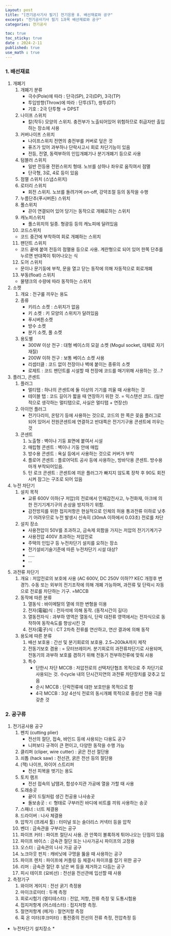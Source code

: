```yaml
---
Layout: post
title: "[전기공사기사 필기] 전기응용 8. 배선재료와 공구"
excerpt: "전기공사기사 필기 1과목 배선재료와 공구"
categories: 전기공사

toc: true
toc_sticky: true
date : 2024-2-11
published: true
use_math : true
---
```


### 1. 배선재료

1. 개폐기
   1. 개폐기 분류
      - 극수(Pole)에 따라 : 단극(SP), 2극(DP), 3극(TP)
      - 투입방향(Throw)에 따라 : 단투(ST), 쌍투(DT)
      - 기호 : 2극 단투형 → DPST
   2. 나이프 스위치
      - 칼(작두) 모양의 스위치. 충전부가 노출되어있어 위험하므로 취급자만 출입하는 장소에 사용
   3. 커버나이프 스위치
      - 나이프스위치 전면의 충전부를 커버로 덮은 것
      - 퓨즈가 있어 과부하나 단락사고시 회로 차단기능이 있음
      - 전등, 전열, 동력부하의 인입개폐기나 분기개폐기 등으로 사용
   4. 텀블러 스위치
      - 일반 전등용 전윈스위치 형태. 노브를 상하나 좌우로 움직여서 점멸
      - 단극형, 3로, 4로 등이 있음
   5. 점멸 스위치 (스냅스위치)
   6. 로터리 스위치
      - 회전 스위치. 노브를 돌려가며 on-off, 강약조절 등의 동작을 수행
   7. 누름단추(푸시버튼) 스위치
   8. 풀스위치
      - 끈이 연결되어 있어 당기는 동작으로 개폐로하는 스위치
   9. 캐노피스위치
      - 풀스위치의 일종. 형광등 등의 캐노피에 달려있음
   10. 코드스위치
      - 코드 중간에 부착하여 회로 개폐하는 스위치
   11. 팬던트 스위치
      - 코드 끝에 붙여 전등의 점멸용 등으로 사용. 계란형으로 되어 있어 한쪽 단추를 누르면 반대쪽이 튀어나오는 식
   12. 도어 스위치
      - 문이나 문기둥에 부착, 문을 열고 닫는 동작에 의해 자동적으로 회로개폐
   13. 부동(float) 스위치
      - 물탱크의 수량에 따라 동작하는 스위치
2. 소켓
   1. 개요 : 전구룰 끼우는 용도
   2. 종류
      - 키리스 소켓 : 스위치가 없음
      - 키 소켓 : 키 모양의 스위치가 달려있음
      - 푸시버튼소켓
      - 방수 소켓
      - 분기 소켓, 풀 소켓
   3. 용도별
      - 300W 이상 전구 : 대형 베이스의 모걸 소켓 (Mogul socket, 대체로 자기재질)
      - 200W 이하 전구 : 보통 베이스 소켓 사용
      - 리셉터클 : 코드 없이 천장이나 벽에 붙이는 종류의 소켓
      - 로제트 : 코드 팬던트를 시설할 때 천장에 코드를 매기위해 사용하는 것…?
3. 플러그, 콘센트
   1. 플러그
      - 멀티탭 : 하나의 콘센트에 둘 이상의 기기를 끼울 때 사용하는 것
      - 테이블 탭 : 코드 길이가 짧을 때 연장하기 위한 것. = 익스텐션 코드. (일반적으로 생각하는 멀티탭으로, 사실은 멀티탭 + 연장선)
   2. 아이언 플러그
      - 전기다리미, 온탕기 등에 사용하는 것으로, 코드의 한 쪽은 꽂음 플러그로 되어 있어서 전원콘센트에 연결하고 반대쪽은 전기기구용 콘센트에 끼우는 것
   3. 콘센트
      1. 노출형 : 벽이나 기둥 표면에 붙여서 시설
      2. 매립형 콘센트 : 벽이나 기둥 안에 매립
      3. 방수용 콘센트 : 욕실 등에서 사용하는 것으로 커버가 부착
      4. 플로어 콘센트 : 플로어덕트 공사 등에 사용하는, 방바닥용 콘센트. 방수용 마개 부착되어있음.
      5. 턴 로크 콘센트 : 콘센트에 끼운 플러그가 빠지지 않도록 장착 후 90도 회전시켜 잠그는 구조로 되어 있음
4. 누전 차단기
   1. 설치 목적
      - 교류 600V 이하(구 저압)의 전로에서 인체감전사고, 누전화재, 아크에 의한 전기기계기구의 손상을 방지하기 위함.
      - 감전방지를 위한 접지저항은 현실적으로 인체의 허용 통과전류 이하로 낮추기 어려우므로 누전 발생시 신속히 (30mA 이하에서 0.03초) 전로를 차단
   2. 설치 장소
      - 사용전압이 50V를 초과하고, 금속제 외함을 가지는 저압의 전기기계기구
      - 사용전압 400V 초과하는 저압전로
      - 주택의 인입구 등 누전차단기 설치를 요하는 장소
      - 전기설비기술기준에 따른 누전차단기 시설 대상?
      - …..
      - …
      -
5. 과전류 차단기
   1. 개요 : 저압전로의 보호에 사용 (AC 600V, DC 250V 이하?? KEC 개정후 변경?). 수동 또는 외부의 전기조작에 의해 개폐 가능하며, 과전류 및 단락시 자동으로 전로를 차단하는 기구. =MCCB
   2. 동작에 따른 분류
      1. 열동식 : 바이메탈의 열에 의한 변형을 이용
      2. 전자(電磁)식 : 전자석에 의해 동작. (동작시간이 길다)
      3. 열동전자식 : 과부하 영역은 열동식, 단락 대전류 영역에서는 전자식으로 동작하여 동작속도를 향상시킨 것
      4. 전자(電子)식 : CT 2차측 전류를 연산하고, 연산 결과에 의해 동작
   3. 용도에 따른 분류
      1. 배선 보호용 : 간선 및 분기회로의 보호용. 2.5~200kA까지 제작
      2. 전동기보호 겸용 : = 모터브레이커. 분기회로의 과전류차단기로 사용되며, 전동기의 과부하 보호를 겸하기 위해 전동기 전부하전류에 맞춰 사용
      3. 특수
         - 단한시 차단 MCCB : 저압전로의 선택차단협조 목적으로 주 차단기로 사용되는 것. 수cycle 내의 단시간지연의 과전류 차단장치를 갖추고 있음
         - 순시 MCCB : 단락전류에 대한 보호만을 목적으로 함
         - 4극 MCCB : 3상 4선식 전로의 동시개폐 목적으로 중성선 전용 극을 갖춘 것

### 2. 공구류

1. 전기공사용 공구
   1. 펜치 (cutting plier)
      - 전선의 절단, 접속, 바인드 등에 사용되는 다용도 공구
      - 니퍼보다 규격이 큰 편이고, 다양한 동작을 수행 가능
   2. 클리퍼 (cliper, wire cutter) : 굵은 전선 절단용
   3. 쇠톱 (hack saw) : 전선관, 굵은 전선 등의 절단용
   4. (잭) 나이프, 와이어 스트리퍼
      - 전선 피복을 벗기는 용도
   5. 토치 램프
      - 전선 접속의 납땜과, 합성수지관 가공에 열을 가할 때 사용
   6. 도래송곳
      - 끝이 드릴처럼 생긴 천공용 나사송곳
      - 돌보송곳 : ㄷ 형태로 구부러진 바디에 비트를 끼워 사용하는 송곳
   7. 스패너 : 너트 체결용
   8. 드라이버 : 나사 체결용
   9. 압착기 (프레셔 툴) : 터미널 또는 솔더리스 커넥터 등을 압착
   10. 벤더 : 금속관을 구부리는 공구
   11. 파이프 커터 : 파이프 절단시 사용. 관 안쪽이 볼록하게 튀어나오는 단점이 있음
   12. 파이프 바이스 : 금속관 절단 또는 나사가공시 파이프의 고정용
   13. 오스터 : 금속관의 나사 가공 공구
   14. 노크아웃 펀치 : 캐비닛에 구멍을 뚫을 때 사용하는 공구
   15. 파이프 렌치 : 파이프에 커플링 등 체결시 파이프를 잡기 위한 공구
   16. 리머 : 금속관 절단 후 남은 버 등을 제거하고 다듬는 공구
   17. 피시 테이프 (요비선) : 전선을 전선관에 입선할 때 사용
2. 측정기구
   1. 와이어 게이지 : 전선 굵기 측정용
   2. 마이크로미터 : 두께 측정
   3. 회로시험기 (멀티테스터) : 전압, 저항, 전류 측정 및 도통시험용
   4. 접지저항계 (어스테스터) : 접지저항 측정.
   5. 절연저항계 (메거) : 절연저항 측정
   6. 훅 온 미터(후크미터) : 통전중의 전선의 전류 측정, 전압측정 등

* 누전차단기 설치장소 *